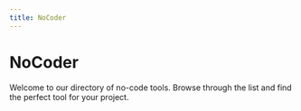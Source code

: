 ```yaml
---
title: NoCoder
---
```


# NoCoder

Welcome to our directory of no-code tools. Browse through the list and find the perfect tool for your project.



<ToolCount />
<ToolList />

<script setup>
import ToolList from './ToolList.vue'
import ToolCount from './ToolCount.vue'
</script>